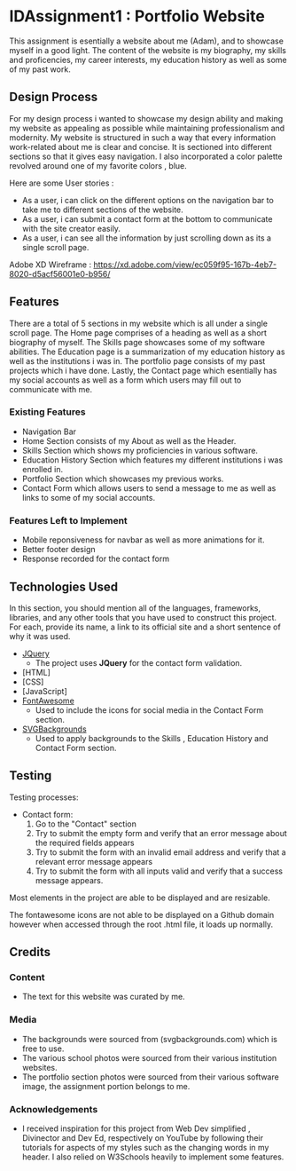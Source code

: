 # IDAssignment1 : Portfolio Website
This assignment is esentially a website about me (Adam), and to showcase myself in a good light. The content of the website is my biography, my skills and proficencies, my career interests, my education history as well as some of my past work.
## Design Process 
For my design process i wanted to showcase my design ability and making my website as appealing as possible while maintaining professionalism and modernity. My website is structured in such a way that every information work-related about me is clear and concise. It is sectioned into different sections so that it gives easy navigation. I also incorporated a color palette revolved around one of my favorite colors , blue.

Here are some User stories :
- As a user, i can click on the different options on the navigation bar to take me to different sections of the website.
- As a user, i can submit a contact form at the bottom to communicate with the site creator easily.
- As a user, i can see all the information by just scrolling down as its a single scroll page.

Adobe XD Wireframe : https://xd.adobe.com/view/ec059f95-167b-4eb7-8020-d5acf56001e0-b956/

## Features

There are a total of 5 sections in my website which is all under a single scroll page. The Home page comprises of a heading as well as a short biography of myself. The Skills page showcases some of my software abilities. The Education page is a summarization of my education history as well as the institutions i was in. The portfolio page consists of my past projects which i have done. Lastly, the Contact page which esentially has my social accounts as well as a form which users may fill out to communicate with me. 
### Existing Features
- Navigation Bar
- Home Section consists of my About as well as the Header.
- Skills Section which shows my proficiencies in various software.
- Education History Section which features my different institutions i was enrolled in.
- Portfolio Section which showcases my previous works.
- Contact Form which allows users to send a message to me as well as links to some of my social accounts.


### Features Left to Implement
- Mobile reponsiveness for navbar as well as more animations for it.
- Better footer design
- Response recorded for the contact form

## Technologies Used

In this section, you should mention all of the languages, frameworks, libraries, and any other tools that you have used to construct this project. For each, provide its name, a link to its official site and a short sentence of why it was used.

- [JQuery](https://jquery.com)
    - The project uses **JQuery** for the contact form validation.
- [HTML]
- [CSS]
- [JavaScript]
- [FontAwesome](https://fontawesome.com/v4.7/icons/)
    - Used to include the icons for social media in the Contact Form section.
- [SVGBackgrounds](https://www.svgbackgrounds.com/)
    - Used to apply backgrounds to the Skills , Education History and Contact Form section.


## Testing
Testing processes:
 - Contact form:
    1. Go to the "Contact" section
    2. Try to submit the empty form and verify that an error message about the required fields appears
    3. Try to submit the form with an invalid email address and verify that a relevant error message appears
    4. Try to submit the form with all inputs valid and verify that a success message appears.

Most elements in the project are able to be displayed and are resizable.

The fontawesome icons are not able to be displayed on a Github domain however when accessed through the root .html file, it loads up normally.
## Credits

### Content
- The text for this website was curated by me.

### Media
- The backgrounds were sourced from (svgbackgrounds.com) which is free to use.
- The various school photos were sourced from their various institution websites.
- The portfolio section photos were sourced from their various software image, the assignment portion belongs to me.

### Acknowledgements
- I received inspiration for this project from Web Dev simplified , Divinector and Dev Ed, respectively on YouTube by following their tutorials for aspects of my styles such as the changing words in my header. I also relied on W3Schools heavily to implement some features.
